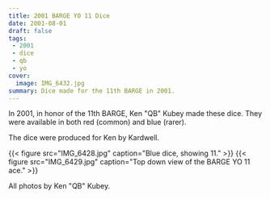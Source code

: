 ```yaml
---
title: 2001 BARGE YO 11 Dice
date: 2001-08-01
draft: false
tags:
 - 2001
 - dice
 - qb
 - yo
cover:
  image: IMG_6432.jpg
summary: Dice made for the 11th BARGE in 2001.
---
```


In 2001, in honor of the 11th BARGE, Ken "QB" Kubey made these dice.  They were
available in both red (common) and blue (rarer).

The dice were produced for Ken by Kardwell.

{{< figure src="IMG_6428.jpg" caption="Blue dice, showing 11." >}}
{{< figure src="IMG_6429.jpg" caption="Top down view of the BARGE YO 11 ace." >}}

All photos by Ken "QB" Kubey.
